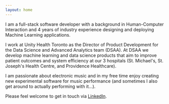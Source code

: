```yaml
---
layout: home
---
```


I am a full-stack software developer with a background in Human-Computer Interaction and 4 years of industry experience designing and deploying Machine Learning applications.

I work at Unity Health Toronto as the Director of Product Development for the Data Science and Advanced Analytics team (DSAA). At DSAA we develop machine learning and data science products that aim to improve patient outcomes and system efficiency at our 3 hospitals (St. Michael's, St. Joseph's Health Centre, and Providence Healthcare).

I am passionate about electronic music and in my free time enjoy creating new experimental software for music performance (and sometimes I also get around to actually performing with it...). 

Please feel welcome to get in touch via [LinkedIn](https://www.linkedin.com/in/jamie-beverley-2a221695/).
